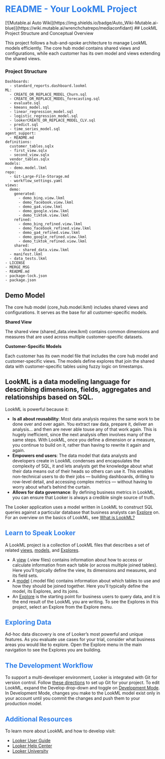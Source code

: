 <h1><span style="color:#2d7eea">README - Your LookML Project</span></h1>
[![Mutable.ai Auto Wiki](https://img.shields.io/badge/Auto_Wiki-Mutable.ai-blue)](https://wiki.mutable.ai/wrenchchatrepo/mediaconfidant)
## LookML Project Structure and Conceptual Overview

This project follows a hub-and-spoke architecture to manage LookML models efficiently. The core hub model contains shared views and configurations, while each customer has its own model and views extending the shared views.

### Project Structure

```
Dashboards:
  - standard_reports.dashboard.lookml
ML:
  - CREATE_OR_REPLACE_MODEL_Churn.sql
  - CREATE_OR_REPLACE_MODEL_forecasting.sql
  - evaluate.sql
  - kmeans_model.sql
  - linear_regression_model.sql
  - logistic_regression_model.sql
  - lookerCREATE_OR_REPLACE_MODEL_CLV.sql
  - predict.sql
  - time_series_model.sql
agent_support:
  - README.md
definitions:
  customer_tables.sqlx
  - first_view.sqlx
  - second_view.sqlx
  vendor_tables.sqlx
models:
  - demo.model.lkml
repo:
  - Git-Large-File-Storage.md
  - workflow_settings.yaml
views:
  demo:
    generated:
      - demo_bing.view.lkml
      - demo_facebook.view.lkml
      - demo_ga4.view.lkml
      - demo_google.view.lkml
      - demo_tiktok.view.lkml
    refined:
      - demo_bing_refined.view.lkml
      - demo_facebook_refined.view.lkml
      - demo_ga4_refined.view.lkml
      - demo_google_refined.view.lkml
      - demo_tiktok_refined.view.lkml
    shared:
      - shared_data.view.lkml
  - manifest.lkml
  - data_tests.lkml
- LICENSE
- MERGE_MSG
- README.md
- package-lock.json
- package.json
```

## Demo Model

The core hub model (core_hub.model.lkml) includes shared views and configurations. It serves as the base for all customer-specific models.

**Shared View**

The shared view (shared_data.view.lkml) contains common dimensions and measures that are used across multiple customer-specific datasets.

**Customer-Specific Models**

Each customer has its own model file that includes the core hub model and customer-specific views. The models define explores that join the shared data with customer-specific tables using fuzzy logic on timestamps.

## LookML is a data modeling language for describing dimensions, fields, aggregates and relationships based on SQL.

LookML is powerful because it:

- **Is all about reusability**: Most data analysis requires the same work to be done over and over again. You extract
raw data, prepare it, deliver an analysis... and then are never able touse any of that work again. This is hugely
inefficient, since the next analysis often involves many of the same steps. With LookML, once you define a
dimension or a measure, you continue to build on it, rather than having to rewrite it again and again.
- **Empowers end users**:  The data model that data analysts and developers create in LookML condenses and
encapsulates the complexity of SQL, it and lets analysts get the knowledge about what their data means out of
their heads so others can use it. This enables non-technical users to do their jobs &mdash; building dashboards,
drilling to row-level detail, and accessing complex metrics &mdash; without having to worry about what’s behind the curtain.
- **Allows for data governance**: By defining business metrics in LookML, you can ensure that Looker is always a
credible single source of truth.

The Looker application uses a model written in LookML to construct SQL queries against a particular database that
business analysts can [Explore](https://cloud.google.com/looker/docs/r/exploring-data) on. For an overview on the basics of LookML, see [What is LookML?](https://cloud.google.com/looker/docs/r/what-is-lookml)

<h2><span style="color:#2d7eea">Learn to Speak Looker</span></h2>

A LookML project is a collection of LookML files that describes a set of related [views](https://cloud.google.com/looker/docs/r/terms/view-file), [models](https://cloud.google.com/looker/docs/r/terms/model-file), and [Explores](https://cloud.google.com/looker/docs/r/terms/explore).
- A [view](https://cloud.google.com/looker/docs/r/terms/view-file) (.view files) contains information about how to access or calculate information from each table (or
across multiple joined tables). Here you’ll typically define the view, its dimensions and measures, and its field sets.
- A [model](https://cloud.google.com/looker/docs/r/terms/model-file) (.model file) contains information about which tables to use and how they should be joined together.
Here you’ll typically define the model, its Explores, and its joins.
- An [Explore](https://cloud.google.com/looker/docs/r/terms/explore) is the starting point for business users to query data, and it is the end result of the LookML you are
writing. To see the Explores in this project, select an Explore from the Explore menu.

<h2><span style="color:#2d7eea">Exploring Data</span></h2>

Ad-hoc data discovery is one of Looker’s most powerful and unique features. As you evaluate use cases for your
trial, consider what business areas you would like to explore. Open the Explore menu in the main navigation to see
the Explores you are building.

<h2><span style="color:#2d7eea">The Development Workflow</span></h2>

To support a multi-developer environment, Looker is integrated with Git for version control. Follow [these directions](https://cloud.google.com/looker/docs/r/develop/git-setup)
to set up Git for your project. To edit LookML, expand the Develop drop-down and toggle on [Development Mode](https://cloud.google.com/looker/docs/r/terms/dev-mode). In
Development Mode, changes you make to the LookML model exist only in your account until you commit the
changes and push them to your production model.

<h2><span style="color:#2d7eea">Additional Resources</span></h2>

To learn more about LookML and how to develop visit:
- [Looker User Guide](https://looker.com/guide)
- [Looker Help Center](https://help.looker.com)
- [Looker University](https://training.looker.com/)
